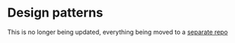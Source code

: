 # Design patterns
This is no longer being updated, everything being moved to a [separate repo](https://github.com/ken1000minus7/design-patterns)
